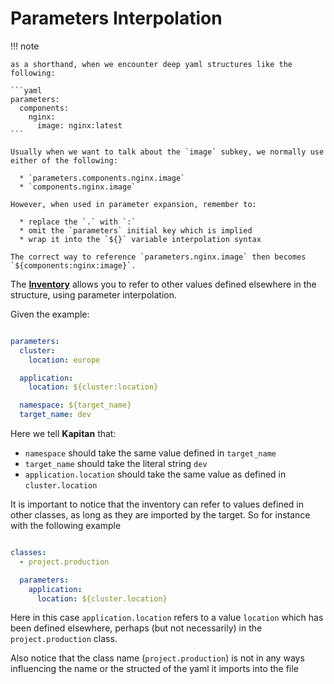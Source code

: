 # Parameters Interpolation

!!! note

    as a shorthand, when we encounter deep yaml structures like the following:

    ```yaml
    parameters:
      components:
        nginx:
          image: nginx:latest
    ```

    Usually when we want to talk about the `image` subkey, we normally use either of the following:

      * `parameters.components.nginx.image`
      * `components.nginx.image`

    However, when used in parameter expansion, remember to:

      * replace the `.` with `:`
      * omit the `parameters` initial key which is implied
      * wrap it into the `${}` variable interpolation syntax

    The correct way to reference `parameters.nginx.image` then becomes `${components:nginx:image}`.

The [**Inventory**](introduction.md) allows you to refer to other values defined elsewhere in the structure, using parameter interpolation.

Given the example:

```yaml

parameters:
  cluster:
    location: europe

  application:
    location: ${cluster:location}

  namespace: ${target_name}
  target_name: dev
```



Here we tell **Kapitan** that:

* `namespace` should take the same value defined in `target_name`
* `target_name` should take the literal string `dev`
* `application.location` should take the same value as defined in `cluster.location`

It is important to notice that the inventory can refer to values defined in other classes, as long as they are imported by the target. So for instance with the following example

```yaml

classes:
  - project.production

  parameters:
    application:
      location: ${cluster.location}
```

Here in this case `application.location` refers to a value `location` which has been defined elsewhere, perhaps (but not necessarily) in the `project.production` class.

Also notice that the class name (`project.production`) is not in any ways influencing the name or the structed of the yaml it imports into the file

